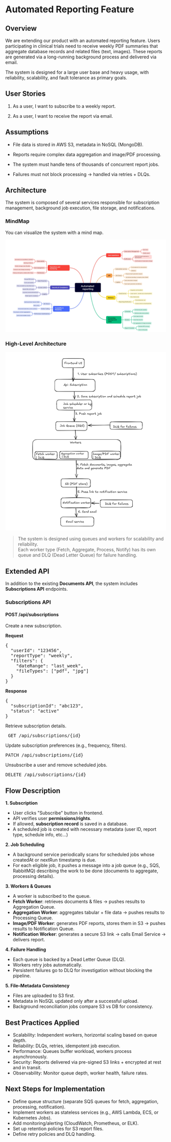 # Automated Reporting Feature
## Overview

We are extending our product with an automated reporting feature. Users participating in clinical trials need to receive weekly PDF summaries that aggregate database records and related files (text, images). These reports are generated via a long-running background process and delivered via email.

The system is designed for a large user base and heavy usage, with reliability, scalability, and fault tolerance as primary goals.

## User Stories

 1. As a user, I want to subscribe to a weekly report.

 2. As a user, I want to receive the report via email.

## Assumptions

 - File data is stored in AWS S3, metadata in NoSQL (MongoDB).

 - Reports require complex data aggregation and image/PDF processing.

 - The system must handle tens of thousands of concurrent report jobs.

 - Failures must not block processing → handled via retries + DLQs.

## Architecture

The system is composed of several services responsible for subscription management, background job execution, file storage, and notifications.

### MindMap

You can visualize the system with a mind map.

![Mind map](./Automated%20Reporting%20mind%20map.jpg)

### High-Level Architecture

![High level architecture](./High%20Level%20architecture%20diagram.jpg)

> The system is designed using queues and workers for scalability and reliability.  
> Each worker type (Fetch, Aggregate, Process, Notify) has its own queue and DLQ (Dead Letter Queue) for failure handling.  


## Extended API

In addition to the existing **Documents API**, the system includes **Subscriptions API** endpoints.  

### Subscriptions API

#### POST /api/subscriptions
Create a new subscription.  

**Request**
<pre>{
  "userId": "123456",
  "reportType": "weekly",
  "filters": {
    "dateRange": "last_week",
    "fileTypes": ["pdf", "jpg"]
  }
}
</pre>
**Response**
<pre>{
  "subscriptionId": "abc123",
  "status": "active"
}
</pre>

Retrieve subscription details.
<pre> GET /api/subscriptions/{id} </pre>
Update subscription preferences (e.g., frequency, filters).
<pre>PATCH /api/subscriptions/{id}</pre>
Unsubscribe a user and remove scheduled jobs.
<pre>DELETE /api/subscriptions/{id}</pre>

## Flow Description

**1. Subscription**

  - User clicks "Subscribe" button in frontend.
  - API verifies user **permissions/rights**.
  - If allowed, **subscription record** is saved in a database.
  - A scheduled job is created with necessary metadata (user ID, report type, schedule info, etc...)

**2. Job Scheduling**

  - A background service periodically scans for scheduled jobs whose createdAt or nextRun timestamp is due.
  - For each eligible job, it pushes a message into a job queue (e.g., SQS, RabbitMQ) describing the work to be done (documents to aggregate, processing details).

**3. Workers & Queues**
  - A worker is subscribed to the queue.
  - **Fetch Worker**: retrieves documents & files → pushes results to Aggregation Queue.
  - **Aggregation Worker**: aggregates tabular + file data → pushes results to Processing Queue.
  - **Image/PDF Worker**: generates PDF reports, stores them in S3 → pushes results to Notification Queue.
  - **Notification Worker**: generates a secure S3 link → calls Email Service → delivers report.

**4. Failure Handling**

  - Each queue is backed by a Dead Letter Queue (DLQ).
  - Workers retry jobs automatically.
  - Persistent failures go to DLQ for investigation without blocking the pipeline.

**5. File–Metadata Consistency**

  - Files are uploaded to S3 first.
  - Metadata in NoSQL updated only after a successful upload.
  - Background reconciliation jobs compare S3 vs DB for consistency.

## Best Practices Applied

 - Scalability: Independent workers, horizontal scaling based on queue depth.
 - Reliability: DLQs, retries, idempotent job execution.
 - Performance: Queues buffer workload, workers process asynchronously.
 - Security: Reports delivered via pre-signed S3 links + encrypted at rest and in transit.
 - Observability: Monitor queue depth, worker health, failure rates.

## Next Steps for Implementation

 - Define queue structure (separate SQS queues for fetch, aggregation, processing, notification).
 - Implement workers as stateless services (e.g., AWS Lambda, ECS, or Kubernetes Jobs).
 - Add monitoring/alerting (CloudWatch, Prometheus, or ELK).
 - Set up retention policies for S3 report files.
 - Define retry policies and DLQ handling.
